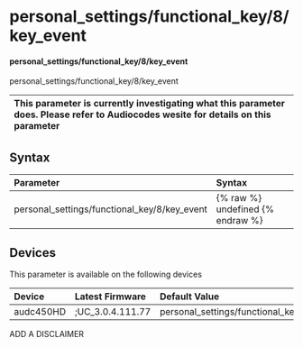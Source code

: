 ﻿---
description: personal_settings/functional_key/8/key_event
search: false
---

# personal_settings/functional_key/8/key_event

#### personal_settings/functional_key/8/key_event

personal_settings/functional_key/8/key_event


| This parameter is currently investigating what this parameter does. Please refer to Audiocodes wesite for details on this parameter | 
| :--- |

## Syntax
| Parameter | Syntax |
| :--- | :--- |
|personal_settings/functional_key/8/key_event | {% raw %} undefined {% endraw %}|

## Devices
This parameter is available on the following devices

| Device | Latest Firmware | Default Value |
|:---|:---|:---|
| audc450HD | ;UC_3.0.4.111.77 | personal_settings/functional_key/8/key_event=CALENDAR 

ADD A DISCLAIMER
